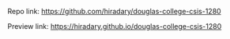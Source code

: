 Repo link: https://github.com/hiradary/douglas-college-csis-1280

Preview link: https://hiradary.github.io/douglas-college-csis-1280
